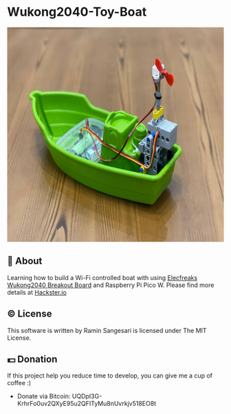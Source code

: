 # Wukong2040-Toy-Boat

<p align="center">
  <img width="750" height="500" src="https://github.com/idreamsi/Wukong2040-Toy-Boat/blob/main/main.jpg?raw=true">
</p>

## 📖 About
Learning how to build a Wi-Fi controlled boat with using [Elecfreaks Wukong2040 Breakout Board](https://www.elecfreaks.com/elecfreaks-wukong2040-breakout-board-for-raspberry-pi-pico.html) and Raspberry Pi Pico W. Please find more details at [Hackster.io](https://www.hackster.io/idreams/build-a-wi-fi-toy-boat-with-wukong2040-and-rpi-pico-w-365c8d)


## © License
This software is written by Ramin Sangesari is licensed under The MIT License.

## 💵 Donation
If this project help you reduce time to develop, you can give me a cup of coffee :)

- Donate via Bitcoin: UQDpI3G-KrhrFo0uv2QXyE95u2QFITyMu8nUvrkjv518EO8t
